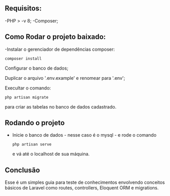## Requisitos:
-PHP > -v 8;
-Composer;

## Como Rodar o projeto baixado: 
-Instalar o gerenciador de dependências composer: 

```
composer install
```

Configurar o banco de dados; 

Duplicar o arquivo '.env.example' e renomear para '.env';

Execultar o comando: 

```
php artisan migrate
```
para criar as tabelas no banco de dados cadastrado.

## Rodando o projeto 

- Inicie o banco de dados - nesse caso é o mysql - e rode o comando
  ```
  php artisan serve
  ```
  e vá até o localhost de sua máquina.
  
## Conclusão

Esse é um simples guia para teste de conhecimentos envolvendo conceitos básicos de Laravel como routes, controllers, Eloquent ORM e migrations.

